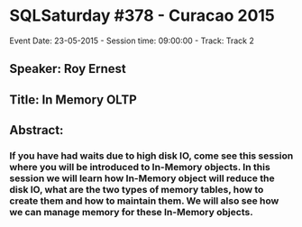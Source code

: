 # SQLSaturday #378 - Curacao 2015
Event Date: 23-05-2015 - Session time: 09:00:00 - Track: Track 2
## Speaker: Roy Ernest
## Title: In Memory OLTP 
## Abstract:
### If you have had waits due to high disk IO, come see this session where you will be introduced to In-Memory objects. In this session we will learn how In-Memory object will reduce the disk IO, what are the two types of memory tables, how to create them and how to maintain them. We will also see how we can manage memory for these In-Memory objects. 
